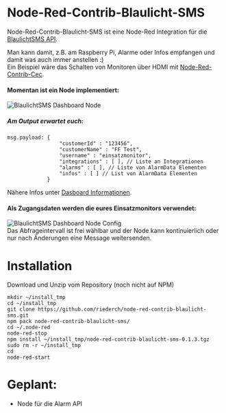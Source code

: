 # Node-Red-Contrib-Blaulicht-SMS
Node-Red-Contrib-Blaulicht-SMS ist eine Node-Red Integration für die [BlaulichtSMS API](https://github.com/blaulichtSMS/docs).

Man kann damit, z.B. am Raspberry Pi, Alarme oder Infos empfangen und damit was auch immer anstellen :)  
Ein Beispiel wäre das Schalten von Monitoren über HDMI mit [Node-Red-Contrib-Cec](https://github.com/damoclark/node-red-contrib-cec).

#### Momentan ist ein Node implementiert:  
![BlaulichtSMS Dashboard Node](https://raw.githubusercontent.com/riederch/node-red-contrib-blaulicht-sms/develop/examples/blsms-dash-node1.png)
##### Am Output erwartet euch:
```
msg.payload: {
                 "customerId" : "123456",
                 "customerName" : "FF Test",
                 "username" : "einsatzmonitor",
                 "integrations" : [ ], // Liste an Integrationen
                 "alarms" : [ ], // Liste von AlarmData Elementen
                 "infos" : [ ] // List von AlarmData Elementen
             }
```
Nähere Infos unter [Dasboard Informationen](https://github.com/blaulichtSMS/docs/blob/master/dashboard_api_v1.md#dasboard-informationen).

#### Als Zugangsdaten werden die eures Einsatzmonitors verwendet:
![BlaulichtSMS Dashboard Node Config](https://raw.githubusercontent.com/riederch/node-red-contrib-blaulicht-sms/develop/examples/blsms-dash-node-config1.png)  
Das Abfrageintervall ist frei wählbar und der Node kann kontinuierlich oder nur nach Änderungen eine Message weitersenden.

# Installation
Download und Unzip vom Repository (noch nicht auf NPM)
```
mkdir ~/install_tmp
cd ~/install_tmp
git clone https://github.com/riederch/node-red-contrib-blaulicht-sms.git
npm pack node-red-contrib-blaulicht-sms/
cd ~/.node-red
node-red-stop
npm install ~/install_tmp/node-red-contrib-blaulicht-sms-0.1.3.tgz
sudo rm -r ~/install_tmp
cd
node-red-start
```

# Geplant:
* Node für die Alarm API

